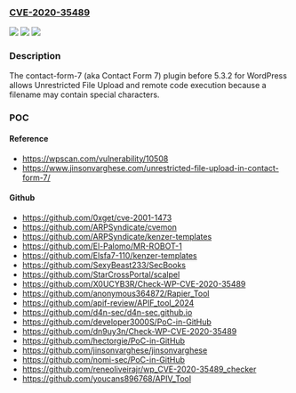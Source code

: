 ### [CVE-2020-35489](https://cve.mitre.org/cgi-bin/cvename.cgi?name=CVE-2020-35489)
![](https://img.shields.io/static/v1?label=Product&message=n%2Fa&color=blue)
![](https://img.shields.io/static/v1?label=Version&message=n%2Fa&color=blue)
![](https://img.shields.io/static/v1?label=Vulnerability&message=n%2Fa&color=brighgreen)

### Description

The contact-form-7 (aka Contact Form 7) plugin before 5.3.2 for WordPress allows Unrestricted File Upload and remote code execution because a filename may contain special characters.

### POC

#### Reference
- https://wpscan.com/vulnerability/10508
- https://www.jinsonvarghese.com/unrestricted-file-upload-in-contact-form-7/

#### Github
- https://github.com/0xget/cve-2001-1473
- https://github.com/ARPSyndicate/cvemon
- https://github.com/ARPSyndicate/kenzer-templates
- https://github.com/El-Palomo/MR-ROBOT-1
- https://github.com/Elsfa7-110/kenzer-templates
- https://github.com/SexyBeast233/SecBooks
- https://github.com/StarCrossPortal/scalpel
- https://github.com/X0UCYB3R/Check-WP-CVE-2020-35489
- https://github.com/anonymous364872/Rapier_Tool
- https://github.com/apif-review/APIF_tool_2024
- https://github.com/d4n-sec/d4n-sec.github.io
- https://github.com/developer3000S/PoC-in-GitHub
- https://github.com/dn9uy3n/Check-WP-CVE-2020-35489
- https://github.com/hectorgie/PoC-in-GitHub
- https://github.com/jinsonvarghese/jinsonvarghese
- https://github.com/nomi-sec/PoC-in-GitHub
- https://github.com/reneoliveirajr/wp_CVE-2020-35489_checker
- https://github.com/youcans896768/APIV_Tool


